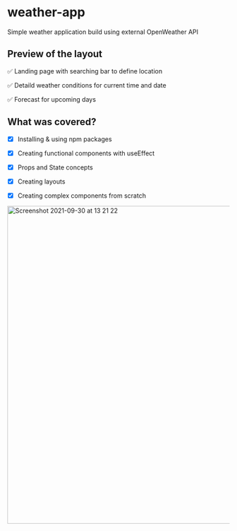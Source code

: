 # weather-app

Simple weather application build using external OpenWeather API

## Preview of the layout
✅  Landing page with searching bar to define location

✅  Detaild weather conditions for current time and date

✅  Forecast for upcoming days

## What was covered?
- [x] Installing & using npm packages 
- [x] Creating functional components with useEffect
- [x] Props and State concepts
- [x] Creating layouts
- [x] Creating complex components from scratch



<img width="720" alt="Screenshot 2021-09-30 at 13 21 22" src="https://user-images.githubusercontent.com/73126133/135448102-4708af06-a979-4dd6-808b-6bf9772232b8.png">
